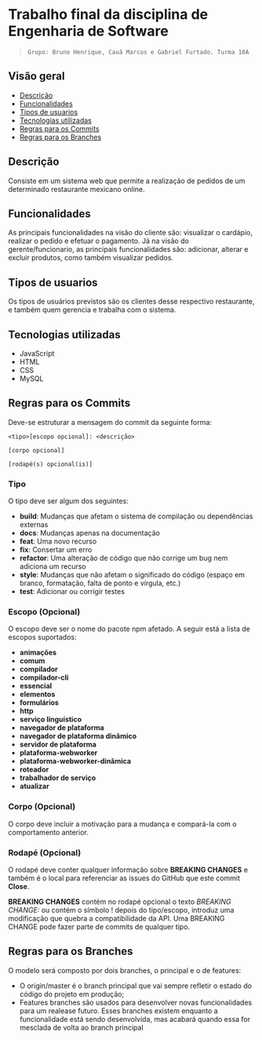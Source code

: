 # Trabalho final da disciplina de Engenharia de Software 

>`Grupo: Bruno Henrique, Cauã Marcos e Gabriel Furtado. Turma 10A`

## Visão geral

  - [Descrição](#descrição)
  - [Funcionalidades](#funcionalidades)
  - [Tipos de usuarios](#tipos-de-usuarios)
  - [Tecnologias utilizadas](#tecnologias-utilizadas)
  - [Regras para os Commits](#regras-para-os-commits)
  - [Regras para os Branches](#regras-para-os-branches)

## Descrição

Consiste em um sistema web que permite a realização de pedidos de um determinado restaurante mexicano online.

## Funcionalidades

As principais funcionalidades na visão do cliente são: visualizar o cardápio, realizar o pedido e efetuar o pagamento.
Já na visão do gerente/funcionario, as principais funcionalidades são: adicionar, alterar e excluir produtos, como também visualizar pedidos.

## Tipos de usuarios

Os tipos de usuários previstos são os clientes desse respectivo restaurante, e também quem gerencia e trabalha com o sistema.

## Tecnologias utilizadas 

- JavaScript
- HTML
- CSS
- MySQL

## Regras para os Commits
Deve-se estruturar a mensagem do commit da seguinte forma:

 ~~~
 <tipo>[escopo opcional]: <descrição>

 [corpo opcional]

 [rodapé(s) opcional(is)]
 ~~~

### Tipo
O tipo deve ser algum dos seguintes:

* **build**: Mudanças que afetam o sistema de compilação ou dependências externas 
* **docs**: Mudanças apenas na documentação
* **feat**: Uma novo recurso 
* **fix**: Consertar um erro
* **refactor**: Uma alteração de código que não corrige um bug nem adiciona um recurso
* **style**: Mudanças que não afetam o significado do código (espaço em branco, formatação, falta de ponto e vírgula, etc.)
* **test**: Adicionar ou corrigir testes

### Escopo (Opcional)
O escopo deve ser o nome do pacote npm afetado. A seguir está a lista de escopos suportados:

* **animações**
* **comum**
* **compilador**
* **compilador-cli**
* **essencial**
* **elementos**
* **formulários**
* **http**
* **serviço linguístico**
* **navegador de plataforma**
* **navegador de plataforma dinâmico**
* **servidor de plataforma**
* **plataforma-webworker**
* **plataforma-webworker-dinâmica**
* **roteador**
* **trabalhador de serviço**
* **atualizar**

### Corpo (Opcional)
O corpo deve incluir a motivação para a mudança e compará-la com o comportamento anterior.

### Rodapé (Opcional)
O rodapé deve conter qualquer informação sobre **BREAKING CHANGES** e também é o local para
referenciar as issues do GitHub que este commit **Close**.

**BREAKING CHANGES** contém no rodapé opcional o texto *BREAKING CHANGE:* ou contém o símbolo ! depois do tipo/escopo, introduz uma modificação que quebra a compatibilidade da API. Uma BREAKING CHANGE pode fazer parte de commits de qualquer tipo.

## Regras para os Branches

O modelo será composto por dois branches, o principal e o de features:

- O origin/master é o branch principal que vai sempre refletir o estado do código do projeto em produção;
- Features branches são usados para desenvolver novas funcionalidades para um realease futuro. Esses branches existem enquanto a funcionalidade está sendo desenvolvida, mas acabará quando essa for mesclada de volta ao branch principal 